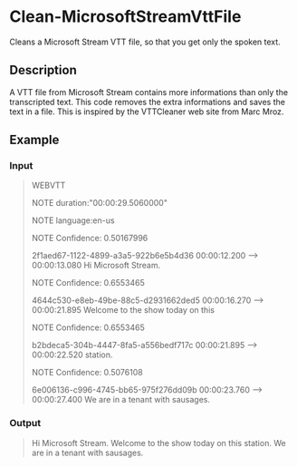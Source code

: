 # Clean-MicrosoftStreamVttFile

Cleans a Microsoft Stream VTT file, so that you get only the spoken text.

## Description
A VTT file from Microsoft Stream contains more informations than only the transcripted text. This code removes the extra informations and saves the text in a file.
This is inspired by the VTTCleaner web site from Marc Mroz.

## Example
### Input
>WEBVTT
>
>NOTE duration:"00:00:29.5060000"
>
>NOTE language:en-us
>
>NOTE Confidence: 0.50167996
>
>2f1aed67-1122-4899-a3a5-922b6e5b4d36
>00:00:12.200 --> 00:00:13.080
>Hi Microsoft Stream.
>
>NOTE Confidence: 0.6553465
>
>4644c530-e8eb-49be-88c5-d2931662ded5
>00:00:16.270 --> 00:00:21.895
>Welcome to the show
>today on this
>
>NOTE Confidence: 0.6553465
>
>b2bdeca5-304b-4447-8fa5-a556bedf717c
>00:00:21.895 --> 00:00:22.520
>station.
>
>NOTE Confidence: 0.5076108
>
>6e006136-c996-4745-bb65-975f276dd09b
>00:00:23.760 --> 00:00:27.400
>We are in a tenant
>with sausages.

### Output
>Hi Microsoft Stream. Welcome to the show today on this station. We are in a tenant with sausages.
